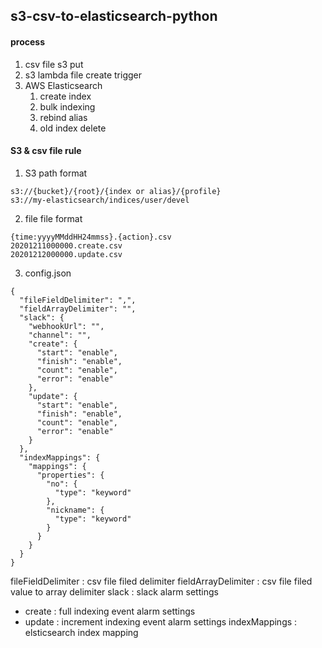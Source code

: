 ## s3-csv-to-elasticsearch-python
#### process
1. csv file s3 put
2. s3 lambda file create trigger
3. AWS Elasticsearch 
    1. create index
    2. bulk indexing
    3. rebind alias
    4. old index delete

#### S3 & csv file rule
1. S3 path format
```
s3://{bucket}/{root}/{index or alias}/{profile}
s3://my-elasticsearch/indices/user/devel
```

2. file file format
```
{time:yyyyMMddHH24mmss}.{action}.csv
20201211000000.create.csv
20201212000000.update.csv
```

3. config.json
```
{
  "fileFieldDelimiter": ",",
  "fieldArrayDelimiter": "",
  "slack": {
    "webhookUrl": "",
    "channel": "",
    "create": {
      "start": "enable",
      "finish": "enable",
      "count": "enable",
      "error": "enable"
    },
    "update": {
      "start": "enable",
      "finish": "enable",
      "count": "enable",
      "error": "enable"
    }
  },
  "indexMappings": {
    "mappings": {
      "properties": {
        "no": {
          "type": "keyword"
        },
        "nickname": {
          "type": "keyword"
        }
      }
    }
  }
}
```
fileFieldDelimiter : csv file filed delimiter
fieldArrayDelimiter : csv file filed value to array delimiter
slack : slack alarm settings
 * create : full indexing event alarm settings
 * update : increment indexing event alarm settings
indexMappings : elsticsearch index mapping 

